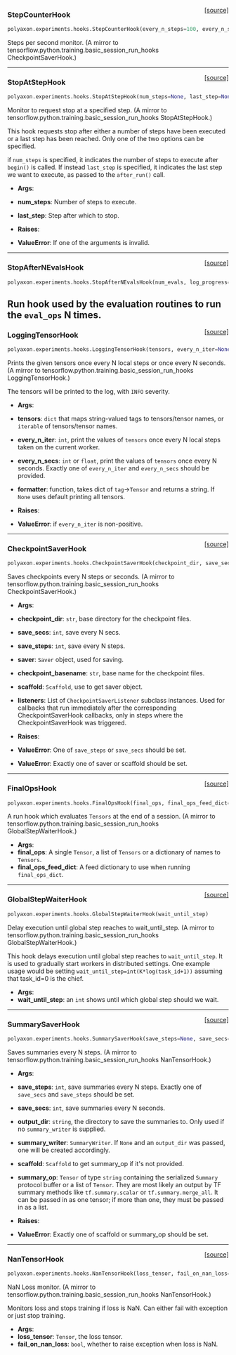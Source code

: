 <span style="float:right;">[[source]](https://github.com/polyaxon/polyaxon/blob/master/polyaxon/experiments/hooks.py#L85)</span>
### StepCounterHook

```python
polyaxon.experiments.hooks.StepCounterHook(every_n_steps=100, every_n_secs=None, output_dir=None, summary_writer=None)
```

Steps per second monitor.
(A mirror to tensorflow.python.training.basic_session_run_hooks CheckpointSaverHook.)

----

<span style="float:right;">[[source]](https://github.com/polyaxon/polyaxon/blob/master/polyaxon/experiments/hooks.py#L33)</span>
### StopAtStepHook

```python
polyaxon.experiments.hooks.StopAtStepHook(num_steps=None, last_step=None)
```

Monitor to request stop at a specified step.
(A mirror to tensorflow.python.training.basic_session_run_hooks StopAtStepHook.)

This hook requests stop after either a number of steps have been
executed or a last step has been reached. Only one of the two options can be
specified.

if `num_steps` is specified, it indicates the number of steps to execute
after `begin()` is called. If instead `last_step` is specified, it
indicates the last step we want to execute, as passed to the `after_run()`
call.

- __Args__:
- __num_steps__: Number of steps to execute.
- __last_step__: Step after which to stop.

- __Raises__:
- __ValueError__: If one of the arguments is invalid.

----

<span style="float:right;">[[source]](https://github.com/polyaxon/polyaxon/blob/master/polyaxon/experiments/hooks.py#L170)</span>
### StopAfterNEvalsHook

```python
polyaxon.experiments.hooks.StopAfterNEvalsHook(num_evals, log_progress=True)
```

Run hook used by the evaluation routines to run the `eval_ops` N times.
----

<span style="float:right;">[[source]](https://github.com/polyaxon/polyaxon/blob/master/polyaxon/experiments/hooks.py#L8)</span>
### LoggingTensorHook

```python
polyaxon.experiments.hooks.LoggingTensorHook(tensors, every_n_iter=None, every_n_secs=None, formatter=None)
```

Prints the given tensors once every N local steps or once every N seconds.
(A mirror to tensorflow.python.training.basic_session_run_hooks LoggingTensorHook.)

The tensors will be printed to the log, with `INFO` severity.

- __Args__:
- __tensors__: `dict` that maps string-valued tags to tensors/tensor names,
	or `iterable` of tensors/tensor names.
- __every_n_iter__: `int`, print the values of `tensors` once every N local
	steps taken on the current worker.
- __every_n_secs__: `int` or `float`, print the values of `tensors` once every N
	seconds. Exactly one of `every_n_iter` and `every_n_secs` should be
	provided.
- __formatter__: function, takes dict of `tag`->`Tensor` and returns a string.
	If `None` uses default printing all tensors.

- __Raises__:
- __ValueError__: if `every_n_iter` is non-positive.

----

<span style="float:right;">[[source]](https://github.com/polyaxon/polyaxon/blob/master/polyaxon/experiments/hooks.py#L58)</span>
### CheckpointSaverHook

```python
polyaxon.experiments.hooks.CheckpointSaverHook(checkpoint_dir, save_secs=None, save_steps=None, saver=None, checkpoint_basename='model.ckpt', scaffold=None, listeners=None)
```

Saves checkpoints every N steps or seconds.
(A mirror to tensorflow.python.training.basic_session_run_hooks CheckpointSaverHook.)

- __Args__:
- __checkpoint_dir__: `str`, base directory for the checkpoint files.
- __save_secs__: `int`, save every N secs.
- __save_steps__: `int`, save every N steps.
- __saver__: `Saver` object, used for saving.
- __checkpoint_basename__: `str`, base name for the checkpoint files.
- __scaffold__: `Scaffold`, use to get saver object.
- __listeners__: List of `CheckpointSaverListener` subclass instances.
	Used for callbacks that run immediately after the corresponding
	CheckpointSaverHook callbacks, only in steps where the
	CheckpointSaverHook was triggered.

- __Raises__:
- __ValueError__: One of `save_steps` or `save_secs` should be set.
- __ValueError__: Exactly one of saver or scaffold should be set.

----

<span style="float:right;">[[source]](https://github.com/polyaxon/polyaxon/blob/master/polyaxon/experiments/hooks.py#L157)</span>
### FinalOpsHook

```python
polyaxon.experiments.hooks.FinalOpsHook(final_ops, final_ops_feed_dict=None)
```

A run hook which evaluates `Tensors` at the end of a session.
(A mirror to tensorflow.python.training.basic_session_run_hooks GlobalStepWaiterHook.)

- __Args__:
- __final_ops__: A single `Tensor`, a list of `Tensors` or a dictionary of names to `Tensors`.
- __final_ops_feed_dict__: A feed dictionary to use when running `final_ops_dict`.

----

<span style="float:right;">[[source]](https://github.com/polyaxon/polyaxon/blob/master/polyaxon/experiments/hooks.py#L140)</span>
### GlobalStepWaiterHook

```python
polyaxon.experiments.hooks.GlobalStepWaiterHook(wait_until_step)
```

Delay execution until global step reaches to wait_until_step.
(A mirror to tensorflow.python.training.basic_session_run_hooks GlobalStepWaiterHook.)

This hook delays execution until global step reaches to `wait_until_step`. It
is used to gradually start workers in distributed settings. One example usage
would be setting `wait_until_step=int(K*log(task_id+1))` assuming that
task_id=0 is the chief.

- __Args__:
- __wait_until_step__: an `int` shows until which global step should we wait.

----

<span style="float:right;">[[source]](https://github.com/polyaxon/polyaxon/blob/master/polyaxon/experiments/hooks.py#L111)</span>
### SummarySaverHook

```python
polyaxon.experiments.hooks.SummarySaverHook(save_steps=None, save_secs=None, output_dir=None, summary_writer=None, scaffold=None, summary_op=None)
```

Saves summaries every N steps.
(A mirror to tensorflow.python.training.basic_session_run_hooks NanTensorHook.)

- __Args__:
- __save_steps__: `int`, save summaries every N steps. Exactly one of
	`save_secs` and `save_steps` should be set.
- __save_secs__: `int`, save summaries every N seconds.
- __output_dir__: `string`, the directory to save the summaries to. Only used
	if no `summary_writer` is supplied.
- __summary_writer__: `SummaryWriter`. If `None` and an `output_dir` was passed,
	one will be created accordingly.
- __scaffold__: `Scaffold` to get summary_op if it's not provided.
- __summary_op__: `Tensor` of type `string` containing the serialized `Summary`
	protocol buffer or a list of `Tensor`. They are most likely an output
	by TF summary methods like `tf.summary.scalar` or
	`tf.summary.merge_all`. It can be passed in as one tensor; if more
	than one, they must be passed in as a list.

- __Raises__:
- __ValueError__: Exactly one of scaffold or summary_op should be set.

----

<span style="float:right;">[[source]](https://github.com/polyaxon/polyaxon/blob/master/polyaxon/experiments/hooks.py#L95)</span>
### NanTensorHook

```python
polyaxon.experiments.hooks.NanTensorHook(loss_tensor, fail_on_nan_loss=True)
```

NaN Loss monitor.
(A mirror to tensorflow.python.training.basic_session_run_hooks NanTensorHook.)

Monitors loss and stops training if loss is NaN.
Can either fail with exception or just stop training.

- __Args__:
- __loss_tensor__: `Tensor`, the loss tensor.
- __fail_on_nan_loss__: `bool`, whether to raise exception when loss is NaN.
